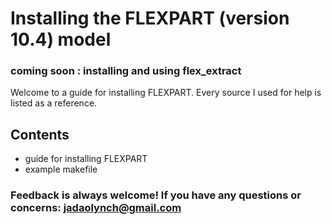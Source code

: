 # Installing the FLEXPART (version 10.4) model
### coming soon : installing and using flex_extract 

Welcome to a guide for installing FLEXPART. Every source I used for help is listed as a reference. 

## Contents

- guide for installing FLEXPART
- example makefile 

### Feedback is always welcome! If you have any questions or concerns: jadaolynch@gmail.com
